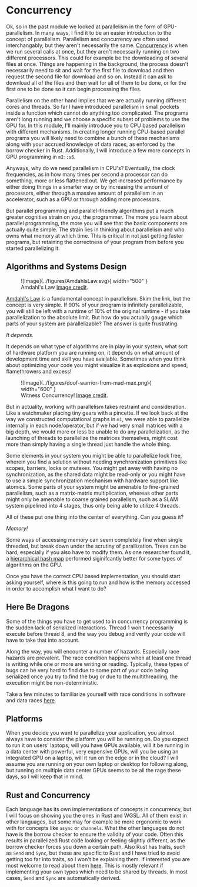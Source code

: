 # Concurrency
Ok, so in the past module we looked at parallelism in the form of GPU-parallelism. In many ways, I find it
to be an easier introduction to the concept of parallelism. Parallelism and concurrency are often used
interchangably, but they aren't necessarily the same.
[Concurrency](https://en.wikipedia.org/wiki/Concurrency_(computer_science))
is when we run several calls at once, but they aren't necessarily running on two different processors.
This could for example be the downloading of several files at once. Things are happening in the background,
the process doesn't necessarily need to sit and wait for the first file to download and then request the
second file for download and so on. Instead it can ask to download all of the files and then wait for all of
them to be done, or for the first one to be done so it can begin processing the files.

Parallelism on the other hand implies that we are actually running different cores and threads.
So far I have introduced parallelism in small pockets inside a function which cannot do anything
too complicated. The programs aren't long running and we choose a specific subset of problems to
use the GPU for. In this module, I'll mainly introduce you to CPU based parallelism with different
mechanisms. In creating longer running CPU-based parallel programs you will likely need to combine
a bunch of these mechanisms along with your accrued knowledge of data races, as enforced by the
borrow checker in Rust. Additionally, I will introduce a few more concepts in GPU programming in ```m2::s6```.

Anyways, why do we need parallelism in CPU's? Eventually, the clock frequencies, as in how many times
per second a processor can do something, more or less flattened out. We get increased performance by
either doing things in a smarter way or by increasing the amount of processors, either through
a massive amount of parallelism in an accelerator, such as a GPU or through adding more processors.

But parallel programming and parallel-friendly algorithms put a much greater cognitive strain on
you, the programmer. The more you learn about parallel programming, the more you will see that
the basic components are actually quite simple. The strain lies in thinking about
parallelism and who owns what memory at which time. This is critical in not just getting
faster programs, but retaining the correctness of your program from before you started parallelizing it.

## Algorithms and Systems Design

<figure markdown>
![Image](../figures/AmdahlsLaw.svg){ width="500" }
<figcaption>
Amdahl's Law
<a href="https://en.wikipedia.org/wiki/Amdahl%27s_law">
Image credit</a>.
</figcaption>
</figure>

[Amdahl's Law](https://en.wikipedia.org/wiki/Amdahl%27s_law) is a fundamental concept in parallelism.
Skim the link, but the concept is very simple. If 90% of your program is infinitely parallelizable,
you will still be left with a runtime of 10% of the original runtime - if you take parallelization to
the absolute limit. But how do you actually gauge which parts of your system are parallelizable?
The answer is quite frustrating.

*It depends.*

It depends on what type of algorithms are in play in your system, what sort of hardware platform
you are running on, it depends on what amount of development time and skill you have available.
Sometimes when you think about optimizing your code you might visualize it as explosions and
speed, flamethrowers and excess!

<figure markdown>
![Image](../figures/doof-warrior-from-mad-max.png){ width="600" }
<figcaption>
Witness Concurrency!
<a href="https://www.classicfm.com/discover-music/musicians-battle/doof-warrior-mad-max/">
Image credit</a>.
</figcaption>
</figure>

But in actuality, working with parallelism takes restraint and consideration. Like
a watchmaker placing tiny gears with a pincette. If we look back at the way we
constructed computational graphs in ```m1```, we were able to parallelize internally
in each node/operator, but if we had very small matrices with a big depth, we would
more or less be unable to do any parallelization, as the launching of threads to
parallelize the matrices themselves, might cost more than simply having a single
thread just handle the whole thing.

Some elements in your system you might be able to parallelize lock free, wherein
you find a solution without needing synchronization primitives like scopes,
barriers, locks or mutexes. You might get away with having no synchronization, as the
shared data might be read-only or you might have to use a simple synchronization
mechanism with hardware support like atomics.
Some parts of your system might be amenable to fine-grained parallelism,
such as a matrix-matrix multiplication, whereas other parts might only be
amenable to coarse grained parallelism, such as a SLAM system pipelined into
4 stages, thus only being able to utilize 4 threads.

All of these put one thing into the center of everything. Can you guess it?

*Memory!*

Some ways of accessing memory can seem completely fine when single threaded,
but break down under the scrutiny of parallization. Trees can be hard,
especially if you also have to modify them. As one researcher found it, a
[hierarchical hash map](https://www.researchgate.net/publication/354065094_Practical_Spatial_Hash_Map_Updates)
performed siginifcantly better for some types of algorithms on the GPU.

Once you have the correct CPU based implementation, you should start
asking yourself, where is this going to run and how is the memory
accessed in order to accomplish what I want to do?

## Here Be Dragons
Some of the things you have to get used to in concurrency programming is
the sudden lack of serialized interactions. Thread 1 won't necessarily
execute before thread 8, and the way you debug and verify your code
will have to take that into account.

Along the way, you will encounter a number of hazards. Especially race hazards are prevalent.
The race condition happens when at least one thread is writing while one or
more are writing or reading. Typically, these types of bugs can be very
hard to find due to some part of your code being serialized once you
try to find the bug or due to the multithreading, the execution might
be non-deterministic.

Take a few minutes to familiarize yourself with race conditions in
software and data races [here](https://en.wikipedia.org/wiki/Race_condition).

## Platforms
When you decide you want to parallelize your application, you almost
always have to consider the platform you will be running on. Do you
expect to run it on users' laptops, will you have GPUs available,
will it be running in a data center with powerful, very expensive
GPUs, will you be using an integrated GPU on a laptop, will
it run on the edge or in the cloud? I will assume you are running
on your own laptop or desktop for following along, but running on
multiple data center GPUs seems to be all the rage these days, so I will keep
that in mind.

## Rust and Concurrency
Each language has its own implementations of concepts in concurrency, but I will focus on showing you the ones
in Rust and WGSL. All of them exist in other languages, but some may for example be more ergonomic to work with
for concepts like ```async``` or ```channels```. What the other languages do not have is the borrow checker to
ensure the validity of your code. Often this results in parallelized Rust code looking or feeling slightly
different, as the borrow checker forces you down a certain path. Also Rust has traits, such as ```Send```
and ```Sync```, but these are specific to Rust and I have tried to avoid getting too far into traits,
so I won't be explaining them. If interested you are most welcome to read about them
[here](https://doc.rust-lang.org/nomicon/send-and-sync.html).
This is mostly relevant if implementing your own types which need to be shared by threads. In most
cases, ```Send``` and ```Sync``` are automatically derived.
